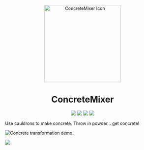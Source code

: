 <div align="center">

<img src="https://i.imgur.com/8qvAgA0.png" alt="ConcreteMixer Icon" width="250px">

# ConcreteMixer

[![](https://img.shields.io/badge/License-MPL--2.0-blue)](./LICENSE "Project License: MPL-2.0")
[![](https://img.shields.io/badge/Java-17-orange)](# "Java Version: 17")
[![](https://img.shields.io/github/v/release/LeafCommunity/ConcreteMixer.svg?label=Release&color=ok)](https://github.com/LeafCommunity/ConcreteMixer/releases/latest "Latest Release")
[![](https://img.shields.io/spiget/downloads/+?color=yellow&label=Spigot%20Downloads)](https://www.spigotmc.org/resources/+/ "Spigot Resource Page")

</div>

Use cauldrons to make concrete. Throw in powder... get concrete!

![](https://i.imgur.com/iGBYwER.gif "Concrete transformation demo.")

[![](https://bstats.org/signatures/bukkit/ConcreteMixer.svg)](https://bstats.org/plugin/bukkit/ConcreteMixer/15590)
